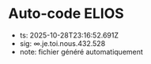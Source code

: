 # Auto-code ELIOS
- ts: 2025-10-28T23:16:52.691Z
- sig: ∞.je.toi.nous.432.528
- note: fichier généré automatiquement